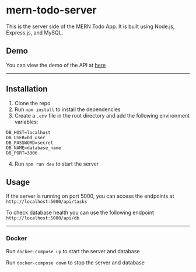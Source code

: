 # mern-todo-server

This is the server side of the MERN Todo App. It is built using Node.js, Express.js, and MySQL.

## Demo

You can view the demo of the API at [here](https://mern-todo-server-production.up.railway.app/)

---

## Installation 

1. Clone the repo
2. Run `npm install` to install the dependencies
3. Create a `.env` file in the root directory and add the following environment variables:

```
DB_HOST=localhost
DB_USER=bd_user
DB_PASSWORD=secret
DB_NAME=database_name
DB_PORT=3306
```

4. Run `npm run dev` to start the server

## Usage

If the server is running on port 5000, you can access the endpoints at `http://localhost:5000/api/tasks`

To check database health you can use the following endpoint `http://localhost:5000/api/db`


---

### Docker

Run `docker-compose up` to start the server and database

Run `docker-compose down` to stop the server and database


